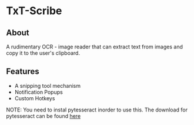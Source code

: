 # TxT-Scribe

## About
A rudimentary OCR - image reader that can extract text from images and copy it to the user's clipboard.

## Features
- A snipping tool mechanism
- Notification Popups
- Custom Hotkeys

NOTE:
You need to instal pytesseract inorder to use this. The download for pytesseract can be found [here](https://pypi.org/project/pytesseract/)
